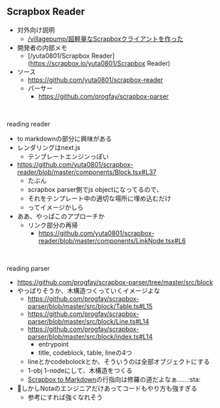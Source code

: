 ## Scrapbox Reader
- 対外向け説明
    - [/villagepump/超軽量なScrapboxクライアントを作った](https://scrapbox.io/villagepump/超軽量なScrapboxクライアントを作った)
- 開発者の内部メモ
    - [/yuta0801/Scrapbox Reader](https://scrapbox.io/yuta0801/Scrapbox Reader)
- ソース
    - <https://github.com/yuta0801/scrapbox-reader>
    - パーサー
        - <https://github.com/progfay/scrapbox-parser>

<br>

reading reader

- to markdownの部分に興味がある
- レンダリングはnext.js
    - テンプレートエンジンっぽい
- <https://github.com/yuta0801/scrapbox-reader/blob/master/components/Block.tsx#L37>
    - たぶん
    - scrapbox parser側でjs objectになってるので、
    - それをテンプレート中の適切な場所に埋め込むだけ
    - ってイメージかしら
- ああ、やっぱこのアプローチか
    - リンク部分の再帰
        - <https://github.com/yuta0801/scrapbox-reader/blob/master/components/LinkNode.tsx#L6>

<br>

reading parser

- <https://github.com/progfay/scrapbox-parser/tree/master/src/block>
- やっぱりそうか、木構造つくっていくイメージよな
    - <https://github.com/progfay/scrapbox-parser/blob/master/src/block/Table.ts#L15>
    - <https://github.com/progfay/scrapbox-parser/blob/master/src/block/Line.ts#L14>
    - <https://github.com/progfay/scrapbox-parser/blob/master/src/block/index.ts#L14>
        - entrypoint
        - title, codeblock, table, lineの4つ
    - lineとかcodebolockとか、そういうのは全部オブジェクトにする
    - 1-obj 1-nodeにして、木構造をつくる
    - [Scrapbox to Markdown](Scrapbox_to_Markdown.md)の行指向は修羅の道だよなぁ……:sta:
- :train:しかしNotaのエンジニアだけあってコードもやり方も強すぎる
    - 参考にすれば強くなれそう

<br>

